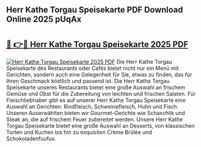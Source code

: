 ## Herr Kathe Torgau Speisekarte PDF Download Online 2025 pUqAx

# <h2><a href="http://gccmtqx.nevu.top/?p=Herr+Kathe+Torgau+Speisekarte">🔗 👉🔴 Herr Kathe Torgau Speisekarte 2025 PDF</a></h2>

[![Herr Kathe Torgau Speisekarte 2025 PDF](https://i.imgur.com/dBaPXMq.png)](http://gccmtqx.nevu.top/?p=Herr+Kathe+Torgau+Speisekarte)
Die Herr Kathe Torgau Speisekarte des Restaurants oder Cafés bietet nicht nur ein Menü mit Gerichten, sondern auch eine Gelegenheit für Sie, etwas zu finden, das für Ihren Geschmack köstlich und passend ist. Die Herr Kathe Torgau Speisekarte unseres Restaurants bietet eine große Auswahl an frischem Gemüse und Obst für die Zubereitung von leichten und frischen Salaten. Für Fleischliebhaber gibt es auf unserer Herr Kathe Torgau Speisekarte eine Auswahl an Gerichten: Rindfleisch, Schweinefleisch, Huhn und Fisch. Unseren Auserwählten bieten wir Gourmet-Gerichte wie Schaschlik und Steak an, die auf frischem Feuer zubereitet werden. Unsere Herr Kathe Torgau Speisekarte bietet eine große Auswahl an Desserts, von klassischen Torten und Kuchen bis hin zu exquisiten Crème Brûlée und Schokoladenfuufus.
